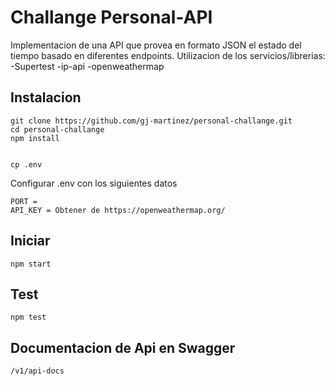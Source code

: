 # Challange Personal-API
Implementacion de una API que provea en formato JSON el estado del tiempo basado en diferentes endpoints.
Utilizacion de los servicios/librerias: -Supertest  -ip-api  -openweathermap


## Instalacion
```
git clone https://github.com/gj-martinez/personal-challange.git
cd personal-challange
npm install


cp .env
```

Configurar .env con los siguientes datos

```
PORT = 
API_KEY = Obtener de https://openweathermap.org/
```


## Iniciar

```
npm start
```
## Test

```
npm test
```
## Documentacion de Api en Swagger

```
/v1/api-docs
```
